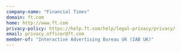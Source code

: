 ```yaml
---
company-name: "Financial Times"
domain: ft.com
home: http://www.ft.com
privacy-policy: https://help.ft.com/help/legal-privacy/privacy/
email: privacy.officer@ft.com
member-of: "Interactive Advertising Bureau UK (IAB UK)"
---
```





